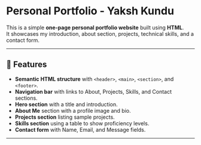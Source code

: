 # Personal Portfolio - Yaksh Kundu

This is a simple **one-page personal portfolio website** built using **HTML**.  
It showcases my introduction, about section, projects, technical skills, and a contact form.

---

## 📌 Features

- **Semantic HTML structure** with `<header>`, `<main>`, `<section>`, and `<footer>`.
- **Navigation bar** with links to About, Projects, Skills, and Contact sections.
- **Hero section** with a title and introduction.
- **About Me** section with a profile image and bio.
- **Projects section** listing sample projects.
- **Skills section** using a table to show proficiency levels.
- **Contact form** with Name, Email, and Message fields.

---
